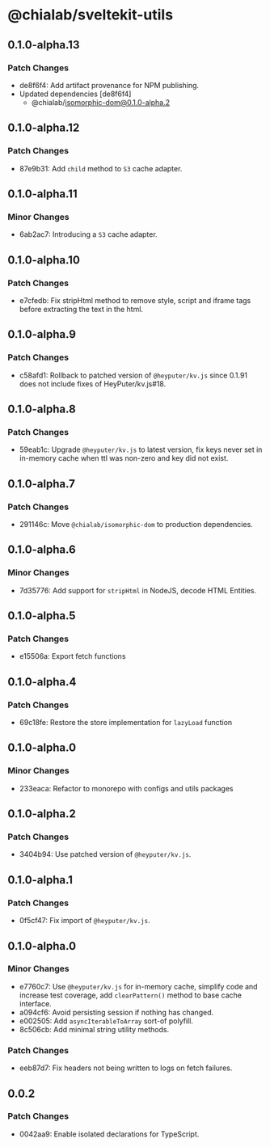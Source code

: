 # @chialab/sveltekit-utils

## 0.1.0-alpha.13

### Patch Changes

- de8f6f4: Add artifact provenance for NPM publishing.
- Updated dependencies [de8f6f4]
  - @chialab/isomorphic-dom@0.1.0-alpha.2

## 0.1.0-alpha.12

### Patch Changes

- 87e9b31: Add `child` method to `S3` cache adapter.

## 0.1.0-alpha.11

### Minor Changes

- 6ab2ac7: Introducing a `S3` cache adapter.

## 0.1.0-alpha.10

### Patch Changes

- e7cfedb: Fix stripHtml method to remove style, script and iframe tags before extracting the text in the html.

## 0.1.0-alpha.9

### Patch Changes

- c58afd1: Rollback to patched version of `@heyputer/kv.js` since 0.1.91 does not include fixes of HeyPuter/kv.js#18.

## 0.1.0-alpha.8

### Patch Changes

- 59eab1c: Upgrade `@heyputer/kv.js` to latest version, fix keys never set in in-memory cache when ttl was non-zero and key did not exist.

## 0.1.0-alpha.7

### Patch Changes

- 291146c: Move `@chialab/isomorphic-dom` to production dependencies.

## 0.1.0-alpha.6

### Minor Changes

- 7d35776: Add support for `stripHtml` in NodeJS, decode HTML Entities.

## 0.1.0-alpha.5

### Patch Changes

- e15506a: Export fetch functions

## 0.1.0-alpha.4

### Patch Changes

- 69c18fe: Restore the store implementation for `lazyLoad` function

## 0.1.0-alpha.0

### Minor Changes

- 233eaca: Refactor to monorepo with configs and utils packages

## 0.1.0-alpha.2

### Patch Changes

- 3404b94: Use patched version of `@heyputer/kv.js`.

## 0.1.0-alpha.1

### Patch Changes

- 0f5cf47: Fix import of `@heyputer/kv.js`.

## 0.1.0-alpha.0

### Minor Changes

- e7760c7: Use `@heyputer/kv.js` for in-memory cache, simplify code and increase test coverage, add `clearPattern()` method to base cache interface.
- a094cf6: Avoid persisting session if nothing has changed.
- e002505: Add `asyncIterableToArray` sort-of polyfill.
- 8c506cb: Add minimal string utility methods.

### Patch Changes

- eeb87d7: Fix headers not being written to logs on fetch failures.

## 0.0.2

### Patch Changes

- 0042aa9: Enable isolated declarations for TypeScript.
